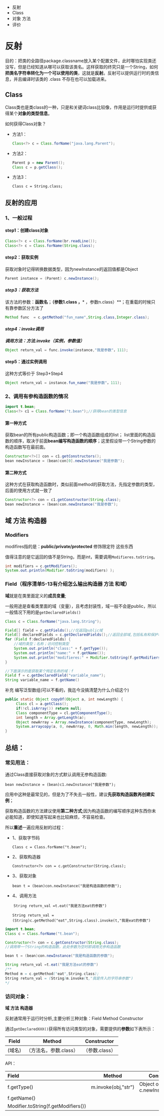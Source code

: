 - 反射
- Class
- 对象 方法
- 评价



# 反射

目的：把类的全路径package.classname放入某个配置文件，此时哪怕实现类还没写，但是已经知道从哪可以获取该类名。这样获取的终究只是一个String，如何**把类名字符串转化为一个可以使用的类**，这就是**反射**。反射可以提供运行时的类信息，并且编译时该类的 .class 不存在也可以加载进来。

## Class

Class类也是类class的一种，只是和关键词class比较像，作用是运行时提供或获得某个**对象的类型信息**。

如何获得Class对象？

- 方法1：

  ```java
  Class<?> c = Class.forName("java.lang.Parent");
  ```

- 方法2：

  ```java
  Parent p = new Parent();
  Class c = p.getClass();
  ```

- 方法3：

  `Class c = String.class;`

## 反射的应用

### 1、一般过程

#### **step1：创建class对象**

```java
Class<?> c = Class.forName(br.readLine());
Class<?> c = Class.forName(String.class);
```

#### **step2：获取实例**

获取对象时记得转换数据类型，因为newInstance的返回值都是Object

```java
Parent instance = (Parent) c.newInstance();
```

#### ***step3：获取方法***

该方法的参数：**函数名**；**（参数1.class ，*** ，参数n.class）**；在重载的时候只有靠参数区分方法了

```java
Method func  = c.getMethod("fun_name",String.class,Integer.class);
```

#### ***step4：invoke调用***

***调用方法：方法.invoke（实例，参数值）***

```java
Object return_val = func.invoke(instance,"我是参数"，111);
```

#### **step5：通过实例调用**

这种方式等价于 Step3+Step4

```java
Object return_val = instance.fun_name("我是参数"，111);
```



### 2、调用有参构造函数的情况

```java
import t.bean;
Class<?> c1 = Class.forName("t.bean");//获得bean的类型信息
```

#### **第一种方式**

获取bean的所有public构造函数；即一个构造函数组成的list；
list里面的构造函数的顺序，取决于前面**bean编写构造函数的顺序**；这里假设带一个String参数的构造函数写在最前面。

```java
Constructor<?>[] con = c1.getConstructors();
bean newInstance = (bean)con[0].newInstance("我是参数");
```

#### **第二种方式**

这种方式在获取构造函数时，类似前面method的获取方法，先指定参数的类型，后面的使用方式就一致了

```java
Constructor<?> con = c1.getConstructor(String.class);
bean newInstance = (bean)con.newInstance("我是参数");
```



## 域 方法 构造器

### Modifiers

modifires指的是：**public/private/protected**  修饰限定符 这些东西

值得注意的是它返回的值不是String，而是int，需要调用``Modifieres.toString``。

```java
int modifiers = c.getModifiers();
System.out.println(Modifier.toString(modifiers) );
```



### Field（程序清单5-13有介绍怎么输出构造器 方法 和域）

**域**就是在类里面定义的**成员变量**;

一般用途是查看类里面的域（变量），且考虑封装性，域一般不会是public，所以一般情况下用的是`getDeclaredFields()`

```java
Class c = Class.forName("java.lang.String");

Field[] field = c.getFields();//仅返回public域
Field[] declaredFields = c.getDeclaredFields();//返回全部域,包括私有和保护域
for (Field f:declaredFields) {
    //域的类型；名称；访问控制类型
    System.out.println("class:" + f.getType());
    System.out.println("name:" + f.getName());
    System.out.println("modifieres:" + Modifier.toString(f.getModifiers()));
}

//下面演示的是获取某个特定名称的域：f
Field f = c.getDeclaredField("variable_name");
String variable_name = f.getName()
```

补充 编写泛型数组(可以不看的，我迄今没搞清楚为什么介绍这个)

```java
public static Object copyOf(Object a, int newLength) {
     Class cl = a.getClass();
     if(!cl.isArray()) return null;
     Class componentType = cl.getComponentType();
     int length = Array.getLength(a);
     Object newArray = Array.newInstance(componentType, newLength);
     System.arraycopy(a, 0, newArray, 0, Math.min(length, newLength));    
}
```





## 总结：

### 常见用法：

通过Class直接获取对象的方式默认调用无参构造函数:

`bean newInstance = (bean)c1.newInstance("我是参数");`

应用中这种是最常见的，但是为了不失去一般性，建议**先获取构造函数再创建实例**；

获取构造函数的方法建议使用**第二种方式**;因为构造函数的编写顺序这种东西你未必能知道，即使知道写起来也比较麻烦，不容易检查。

所以**重述**一遍应用反射的过程：

- 1、获取字节码

  `Class c = Class.forName("t.bean");`

- 2、获取构造器

  `Constructor<?> con = c.getConstructor(String.class);`

- 3、获取对象

  `bean t = (bean)con.newInstance("我是构造函数的参数");`

- 4、调用方法

  ​    `String return_val =t.eat("我是方法eat的参数")`

  ​	`String return_val = (String)c.getMethod("eat",String.class).invoke(t,"我是eat的参数")`

```java
import t.bean;
Class c = Class.forName("t.bean");

Constructor<?> con = c.getConstructor(String.class);
//调用带一个String的构造函数，此处参数为空时即调用无参构造函数

bean t = (bean)con.newInstance("我是构造函数的参数");

String return_val =t.eat("我是方法eat的参数")
/**
Method m = c.getMethod("eat",String.class);
String return_val = (String)m.invoke(t,"我是传入的字符串参数")
*/
```



### 访问对象：

**域 方法 构造器**

反射通常用于运行时分析,主要分析三种对象：Field Method Constructor

通过`getDeclaredXXX()`获得所有访问类型的对象，需要提供的**参数**如下表所示：

| Field  | Method                 | Constructor    |
| ------ | ---------------------- | -------------- |
| (域名) | （方法名，参数.class） | （参数.class） |

API：

| Field                               | Method              | Constructor                       |
| :---------------------------------- | ------------------- | --------------------------------- |
| f.getType()                         | m.invoke(obj,"str") | Object obj = c.newInstance("str") |
| f.getName()                         |                     |                                   |
| Modifier.toString(f.getModifiers()) |                     |                                   |





